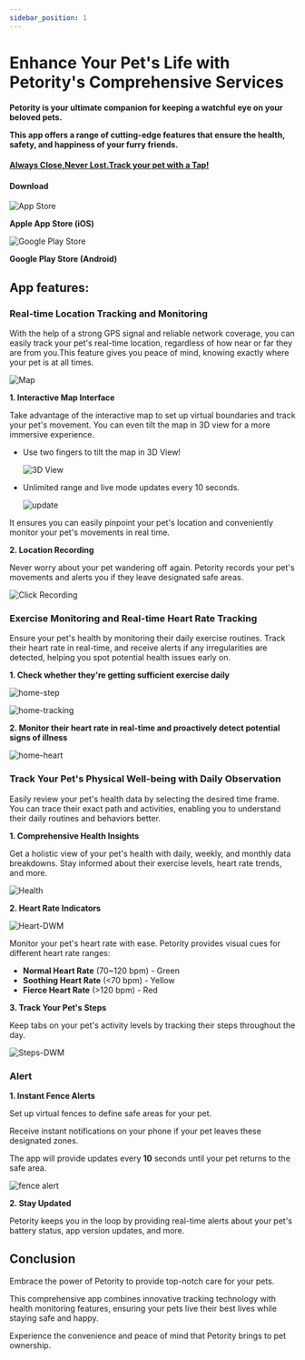 ```yaml
---
sidebar_position: 1
---
```


# Enhance Your Pet's Life with Petority's Comprehensive Services
**Petority is your ultimate companion for keeping a watchful eye on your beloved pets.**

**This app offers a range of cutting-edge features that ensure the health, safety, and happiness of your furry friends.**
#### [Always Close,Never Lost.Track your pet with a Tap!](/img/logo.svg) 
#### Download
![App Store](/img/logo.svg)

**Apple App Store (iOS)**

![Google Play Store](/img/logo.svg)

**Google Play Store (Android)**
## App features:
### Real-time Location Tracking and Monitoring

With the help of a strong GPS signal and reliable network coverage, you can easily track your pet's real-time location, regardless of how near or far they are from you.This feature gives you peace of mind, knowing exactly where your pet is at all times.

![Map](/img/logo.svg)

**1. Interactive Map Interface**

Take advantage of the interactive map to set up virtual boundaries and track your pet's movement. You can even tilt the map in 3D view for a more immersive experience.

+ Use two fingers to tilt the map in 3D View!

    ![3D View](/img/logo.svg) 

+ Unlimited range and live mode updates every 10 seconds.

    ![update](/img/logo.svg)  

It ensures you can easily pinpoint your pet's location and conveniently monitor your pet's movements in real time.

**2. Location Recording**

Never worry about your pet wandering off again. Petority records your pet's movements and alerts you if they leave designated safe areas.

![Click Recording](/img/logo.svg)

### Exercise Monitoring and Real-time Heart Rate Tracking
Ensure your pet's health by monitoring their daily exercise routines. Track their heart rate in real-time, and receive alerts if any irregularities are detected, helping you spot potential health issues early on.

**1. Check whether they're getting sufficient exercise daily**

![home-step](/img/logo.svg)

![home-tracking](/img/logo.svg)

**2. Monitor their heart rate in real-time and proactively detect potential signs of illness**

![home-heart](/img/logo.svg)

### Track Your Pet's Physical Well-being with Daily Observation
Easily review your pet's health data by selecting the desired time frame. You can trace their exact path and activities, enabling you to understand their daily routines and behaviors better.

**1. Comprehensive Health Insights**

Get a holistic view of your pet's health with daily, weekly, and monthly data breakdowns. Stay informed about their exercise levels, heart rate trends, and more.

![Health](/img/logo.svg)

**2. Heart Rate Indicators**

![Heart-DWM](/img/logo.svg)

Monitor your pet's heart rate with ease. Petority provides visual cues for different heart rate ranges:

+ **Normal Heart Rate** (70~120 bpm) - Green
+ **Soothing Heart Rate** (<70 bpm) - Yellow
+ **Fierce Heart Rate** (>120 bpm) - Red
  
**3. Track Your Pet's Steps**

Keep tabs on your pet's activity levels by tracking their steps throughout the day.

![Steps-DWM](/img/logo.svg)

### Alert
**1. Instant Fence Alerts**

Set up virtual fences to define safe areas for your pet. 

Receive instant notifications on your phone if your pet leaves these designated zones.

The app will provide updates every **10** seconds until your pet returns to the safe area.

![fence alert](/img/logo.svg)

**2. Stay Updated**

Petority keeps you in the loop by providing real-time alerts about your pet's battery status, app version updates, and more.

## Conclusion
Embrace the power of Petority to provide top-notch care for your pets. 

This comprehensive app combines innovative tracking technology with health monitoring features, ensuring your pets live their best lives while staying safe and happy.

Experience the convenience and peace of mind that Petority brings to pet ownership.
 
